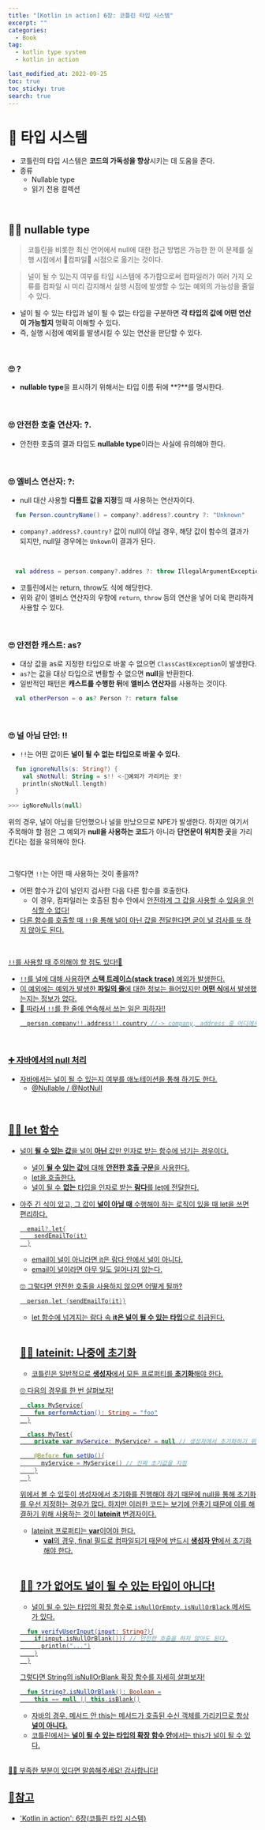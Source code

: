 ```yaml
---
title: "[Kotlin in action] 6장: 코틀린 타입 시스템"
excerpt: ""
categories:
  - Book
tag:
  - kotlin type system
  - kotlin in action

last_modified_at: 2022-09-25
toc: true
toc_sticky: true
search: true
---
```


# 👩 타입 시스템

* 코틀린의 타입 시스템은 **코드의 가독성을 향상**시키는 데 도움을 준다.
* 종류
  * Nullable type
  * 읽기 전용 컬렉션

<br>

## 🙋‍♀️ nullable type

> 코틀린을 비롯한 최신 언어에서 null에 대한 접근 방법은 가능한 한 이 문제를 실행 시점에서 🔔컴파일🔔 시점으로 옮기는 것이다. 

> 널이 될 수 있는지 여부를 타입 시스템에 추가함으로써 컴파일러가 여러 가지 오류를 컴파일 시 미리 감지해서 실행 시점에 발생할 수 있는 예외의 가능성을 줄일 수 있다.

* 널이 될 수 있는 타입과 널이 될 수 없는 타입을 구분하면 **각 타입의 값에 어떤 연산이 가능할지** 명확히 이해할 수 있다.
* 즉, 실행 시점에 예외를 발생시킬 수 있는 연산을 판단할 수 있다.

<br>

### 🙄 ?
* **nullable type**을 표시하기 위해서는 타입 이름 뒤에 **?**를 명시한다.

<br>

### 🙄 안전한 호출 연산자: ?.
* 안전한 호출의 결과 타입도 **nullable type**이라는 사실에 유의해야 한다.

<br>

### 🙄 엘비스 연산자: ?:
* null 대산 사용할 **디폴트 값을 지정**힐 때 사용하는 연산자이다.

```kotlin
  fun Person.countryName() = company?.address?.country ?: "Unknown"
```
* `company?.address?.country?` 값이 null이 아닐 경우, 해당 값이 함수의 결과가 되지만, null일 경우에는 `Unkown`이 결과가 된다.

<br>

```kotlin
  val address = person.company?.addres ?: throw IllegalArgumentException("No address")
```
* 코틀린에서는 return, throw도 식에 해당한다.
* 위와 같이 엘비스 연산자의 우항에 `return`, `throw` 등의 연산을 넣어 더욱 편리하게 사용할 수 있다.

<br>

### 🙄 안전한 캐스트: as?
* 대상 값을 as로 지정한 타입으로 바꿀 수 없으면 `ClassCastException`이 발생한다.
* `as?`는 값을 대상 타입으로 변활할 수 없으면 **null**을 반환한다.
* 일반적인 패턴은 **캐스트를 수행한 뒤**에 **엘비스 연산자**를 사용하는 것이다.

```kotlin
  val otherPerson = o as? Person ?: return false
```

<br>

### 🙄 널 아님 단언: !!

* `!!`는 어떤 값이든 **널이 될 수 없는 타입으로 바꿀 수 있다.**

```kotlin
  fun ignoreNulls(s: String?) {
    val sNotNull: String = s!! <-🔔예외가 가리키는 곳!
    println(sNotNull.length)
  }

>>> igNoreNulls(null)  
```

위의 경우, 널이 아님을 단언했으나 널을 만났으므로 NPE가 발생한다. 하지만 여기서 주목해야 할 점은 그 예외가 **null을 사용하는 코드**가 아니라 **단언문이 위치한 곳**을 가리킨다는 점을 유의해야 한다.

<br>

그렇다면 `!!`는 어떤 때 사용하는 것이 좋을까?

* 어떤 함수가 값이 널인지 검사한 다음 다른 함수를 호출한다.
  * 이 경우, 컴파일러는 호출된 함수 안에서 <u>안전하게 그 값을 사용할 수 있음을 인식할 수 없다!<u/>
* 다른 함수를 호출할 때 `!!`을 통해 널이 아닌 값을 전달한다면 굳이 널 검사를 또 하지 않아도 된다.

<br>

`!!`를 사용할 때 주의해야 할 점도 있다!🔔

* `!!`를 널에 대해 사용하면 **스택 트레이스(stack trace)** 예외가 발생한다.
* 이 예외에는 예외가 발생한 **파일의 줄**에 대한 정보는 들어있지만 **어떤 식**에서 발생했는지는 정보가 없다.
* 🔔 따라서 `!!`를 한 줄에 연속해서 쓰는 일은 피하자!!
  ```kotlin
    person.company!!.address!!.country //-> company, address 중 어디에서 예외가 발생했는지 알 수 없다!
  ```

<br>

### ➕ 자바에서의 null 처리
* 자바에서는 널이 될 수 있는지 여부를 애노테이션을 통해 하기도 한다.
  * @Nullable / @NotNull

<BR>

## 🙋‍♀️ let 함수
* 널이 **될 수 있는 값**을 널이 **아닌** 값만 인자로 받는 함수에 넘기는 경우이다.
  * 널이 **될 수 있는 값**에 대해 **안전한 호출 구문**을 사용한다.
  * let을 호출한다.
  * 널이 될 수 **없는** 타입을 인자로 받는 **람다**를 let에 전달한다.
* 아주 긴 식이 있고, 그 값이 **널이 아닐 때** 수행해야 하는 로직이 있을 때 let을 쓰면 편리하다.

  ```kotlin
    email?.let{
      sendEmailTo(it)
    }
  ```
  * email이 널이 아니라면 it은 람다 안에서 널이 아니다.
  * email이 널이라면 <u>아무 일도 일어나지 않는다.</u>

  
  🙄 그렇다면 <u> 안전한 호출을 사용하지 않으면</u> 어떻게 될까?

  ```kotlin
    person.let {sendEmailTo(it)}
  ```
  * let 함수에 넘겨지는 람다 속 **it은 널이 될 수 있는 타입**으로 취급된다.

  <br>

  ## 🙋‍♀️ lateinit: 나중에 초기화

  * 코틀린은 일반적으로 **생성자**에서 모든 프로퍼티를 **초기화**해야 한다.

  🙄 다음의 경우를 한 번 살펴보자!

  ```kotlin
    class MyService{
      fun performAction(): String = "foo"
    }

    class MyTest{
      private var myService: MyService? = null // 생성자에서 초기화하기 위해 널이 될 수 있는 타임으로 선언 후, null로 초기화한다.

      @Before fun setUp(){
        myService = MyService() // 진짜 초기값을 지정
      }
    }
  ```
  위에서 볼 수 있듯이 생성자에서 초기화를 진행해야 하기 때문에 null을 통해 초기화를 우선 지정하는 경우가 많다. 하지만 이러한 코드는 보기에 안좋기 때문에 이를 해결하기 위해 사용하는 것이 **lateinit** 변경자이다.
  * lateinit 프로퍼티는 **var**이어야 한다.
    * **val**의 경우, <u>final 필드로 컴파일</u>되기 때문에 반드시 **생성자 안**에서 초기화해야 한다.

  <br>

  ## 🙋‍♀️ ?가 없어도 널이 될 수 있는 타입이 아니다!

  * 널이 될 수 있는 타입의 확장 함수로 `isNullOrEmpty`, `isNullOrBlack` 메서드가 있다.

  ```kotlin
    fun verifyUserInput(input: String?){
      if(input.isNullOrBlank()){ // 안전한 호출을 하지 않아도 된다.
        println("...")
      }
    }
  ```
  그렇다면 String의 isNullOrBlank 확장 함수를 자세히 살펴보자!

  ```kotlin 
    fun String?.isNullOrBlank(): Boolean =
      this == null || this.isBlank()
  ```
  * 자바의 경우, 메서드 안 this는 메서드가 호출된 수신 객체를 가리키므로 항상 **널이 아니다.**
  * 코틀린에서는 **널이 될 수 있는 타입의 확장 함수 안**에서는 this가 널이 될 수 있다.

  <br>

🙇‍♀️ 부족한 부분이 있다면 말씀해주세요! 감사합니다!

## 📃참고
* 'Kotlin in action': 6장(코틀린 타입 시스템)